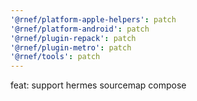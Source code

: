 ```yaml
---
'@rnef/platform-apple-helpers': patch
'@rnef/platform-android': patch
'@rnef/plugin-repack': patch
'@rnef/plugin-metro': patch
'@rnef/tools': patch
---
```


feat: support hermes sourcemap compose
